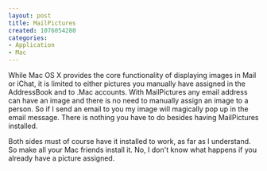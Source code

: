 ```yaml
--- 
layout: post
title: MailPictures
created: 1076054280
categories: 
- Application
- Mac
---
```

While Mac OS X provides the core functionality of displaying images in Mail or iChat, it is limited to either pictures you manually have assigned in the AddressBook and to .Mac accounts. With MailPictures any email address can have an image and there is no need to manually assign an image to a person. So if I send an email to you my image will magically pop up in the email message. There is nothing you have to do besides having MailPictures installed.

Both sides must of course have it installed to work, as far as I understand. So make all your Mac friends install it. No, I don't know what happens if you already have a picture assigned.

